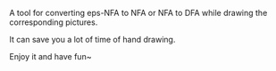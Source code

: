 A tool for converting eps-NFA to NFA or NFA to DFA while drawing the corresponding pictures.

It can save you a lot of time of hand drawing.

Enjoy it and have fun~